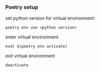### Poetry setup

set python version for virtual environment:
```
poetry env use <python version>
```

enter virtual environment
```
eval $(poetry env activate)
```

exit virtual environment
```
deactivate
```